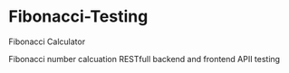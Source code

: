 # Fibonacci-Testing
Fibonacci Calculator

Fibonacci number calcuation RESTfull backend and frontend APII testing

